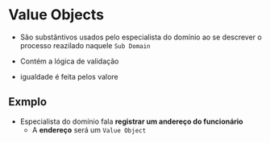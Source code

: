 # Value Objects
- São substântivos usados pelo especialista do domínio ao se descrever o processo reazilado naquele `Sub Domain`
- Contém a  lógica de validação

- igualdade é feita pelos valore


## Exmplo
- Especialista do domínio fala **registrar um andereço do funcionário**
    - A **endereço** será um `Value Object`